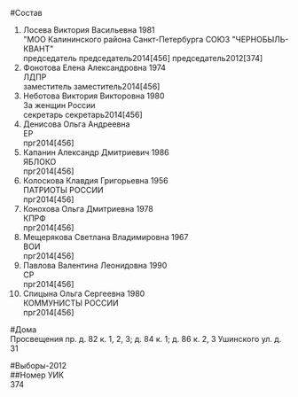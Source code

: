 #Состав  
1. Лосева Виктория Васильевна 1981  
    "МОО Калининского района Санкт-Петербурга СОЮЗ "ЧЕРНОБЫЛЬ- КВАНТ"  
    председатель председатель2014[456] председатель2012[374]  
2. Фонотова Елена Александровна 1974  
    ЛДПР  
    заместитель заместитель2014[456]  
3. Неботова Виктория Викторовна 1980  
    За женщин России  
    секретарь секретарь2014[456]  
4. Денисова Ольга Андреевна  
    ЕР  
    прг2014[456]  
5. Капанин Александр Дмитриевич 1986  
    ЯБЛОКО  
    прг2014[456]  
6. Колоскова Клавдия Григорьевна 1956  
    ПАТРИОТЫ РОССИИ  
    прг2014[456]  
7. Конохова Ольга Дмитриевна 1978  
    КПРФ  
    прг2014[456]  
8. Мещерякова Светлана Владимировна 1967  
    ВОИ  
    прг2014[456]  
9. Павлова Валентина Леонидовна 1990  
    СР  
    прг2014[456]  
10. Спицына Ольга Сергеевна 1980  
    КОММУНИСТЫ РОССИИ  
    прг2014[456]  
  
#Дома  
Просвещения пр. д. 82 к. 1, 2, 3; д. 84 к. 1; д. 86 к. 2, 3 Ушинского ул. д. 31  
  
#Выборы-2012  
##Номер УИК  
374  
